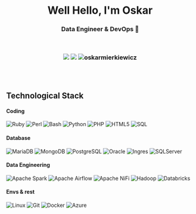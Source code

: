 <h1 align="center">Well Hello, I'm Oskar</h1>
<h3 align="center">Data Engineer & DevOps 💾</h3>
<br>

<h3 align="center">
  
[![](https://img.shields.io/badge/LinkedIn-OskarMierkiewicz-blue?style=flat-square)](https://www.linkedin.com/in/oskar-mierkiewicz-1a67b0a6/)
[![](https://img.shields.io/badge/Email-o.mierkiewicz@gmail.com-orange?style=flat-square)](mailto:o.mierkiewicz@gmail.com)
<img src="https://komarev.com/ghpvc/?username=oskarmierkiewicz&label=Profile%20views&color=0e75b6&style=flat" alt="oskarmierkiewicz" />
</h3>

<br>
<br>

## Technological Stack

#### Coding

![Ruby](https://img.shields.io/badge/Ruby-red?logo=Ruby)
![Perl](https://img.shields.io/badge/Perl-grey?logo=Perl)
![Bash](http://img.shields.io/badge/-Bash-4EAA25?style=flat-square&logo=gnu-bash&logoColor=ffffff)
![Python](http://img.shields.io/badge/-Python-3776AB?style=flat-square&logo=python&logoColor=ffffff)
![PHP](http://img.shields.io/badge/-PHP-777BB4?style=flat-square&logo=php&logoColor=ffffff)
![HTML5](http://img.shields.io/badge/-HTML5-E34F26?style=flat-square&logo=html5&logoColor=ffffff)
![SQL](https://img.shields.io/badge/SQL-blue?logo=SQL)

#### Database

![MariaDB](http://img.shields.io/badge/-MariaDB-003545?style=flat-square&logo=mariadb&logoColor=ffffff)
![MongoDB](https://img.shields.io/badge/MongoDB-green?logo=MongoDB)
![PostgreSQL](https://img.shields.io/badge/PostgreSQL-white?logo=PostgreSQL)
![Oracle](https://img.shields.io/badge/Oracle-red?logo=Oracle)
![Ingres](http://img.shields.io/badge/-Ingres-005571?style=flat-square&logo=ingres&logoColor=red)
![SQLServer](http://img.shields.io/badge/-SQLServer-005571?style=flat-square&logo=sqlserver&logoColor=blue)


#### Data Engineering 

![Apache Spark](http://img.shields.io/badge/-Apache_Spark-E25A1C?style=flat-square&logo=apache-spark&logoColor=ffffff)
![Apache Airflow](http://img.shields.io/badge/-Apache_Airflow-E27A1C?style=flat-square&logo=apache-airflow&logoColor=ffffff)
![Apache NiFi](https://img.shields.io/badge/Apache_NiFi-grey?logo=Apache_NiFi)
![Hadoop](https://img.shields.io/badge/Hadoop-yellow?logo=Hadoop)
![Databricks](https://img.shields.io/badge/Databricks-white?logo=Databricks)


#### Envs & rest

![Linux](http://img.shields.io/badge/-Linux-FCC624?style=flat-square&logo=linux&logoColor=ffffff)
![Git](http://img.shields.io/badge/-Git-F05032?style=flat-square&logo=git&logoColor=ffffff)
![Docker](http://img.shields.io/badge/-Docker-2496ED?style=flat-square&logo=docker&logoColor=ffffff)
![Azure](https://img.shields.io/badge/Azure-blue?logo=Azure)
